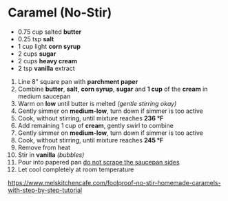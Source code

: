 # Caramel (No-Stir)

- 0.75 cup salted **butter**
- 0.25 tsp **salt**
- 1 cup light **corn syrup**
- 2 cups **sugar**
- 2 cups **heavy cream**
- 2 tsp **vanilla** extract

1. Line 8" square pan with **parchment paper**
1. Combine **butter**, **salt**, **corn syrup**, **sugar** and **1 cup** of the **cream** in medium saucepan
1. Warm on **low** until butter is melted *(gentle stirring okay)*
1. Gently simmer on **medium-low**, turn down if simmer is too active
1. Cook, without stirring, until mixture reaches **236 °F**
1. Add remaining 1 cup of **cream**, gently swirl to combine
1. Gently simmer on **medium-low**, turn down if simmer is too active
1. Cook, without stirring, until mixture reaches **245 °F**
1. Remove from heat
1. Stir in **vanilla** *(bubbles)*
1. Pour into papered pan
   <span style="text-decoration: underline">
       do not scrape the saucepan sides
   </span>
1. Let cool completely at room temperature

<https://www.melskitchencafe.com/foolproof-no-stir-homemade-caramels-with-step-by-step-tutorial>
